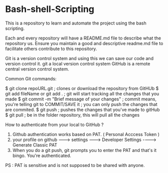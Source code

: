 # Bash-shell-Scripting
This is a repository to learn and automate the project using the bash scripting.

Each and every repository will have a README.md file to describe what the repository us. Ensure you maintain a good and descriptive readme.md file to facilitate others contribute to this repository.

Git is a version control system and using this we can save our code and version control it.
git a local version control system
GitHub is a remote central version control system.

Common Git commands:

$ git clone repoURL.git                         ; clones or download the repository from GitHUb
$ git add fileName  or   git add .              ; git will start tracking all the changes that you made
$ git commit -m "Brief message of your changes" ; commit means, you're telling git to COMMIT/SAVE it ; you can only push the changes that are commited.
$ git push                                      ; pushes the changes that you've made to gitHub
$ git pull                                      ; be in the folder repository, this will pull all the changes


How to authenticate from your local to GitHub ?
1) Github authentication works based on PAT. ( Personal Acccess Token )
2) your profile on github ---> settings ---> Developer Settings  ----> Generate Classic PAT 
3) When you do a git push, git prompts you to enter the PAT and that's it bingo. You're authenticated.

PS : PAT is sensitive and is not supposed to be shared with anyone.
